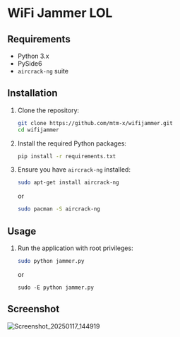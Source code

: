 # WiFi Jammer LOL

## Requirements

- Python 3.x
- PySide6
- `aircrack-ng` suite


## Installation

1. Clone the repository:
    ```sh
    git clone https://github.com/mtm-x/wifijammer.git
    cd wifijammer
    ```

2. Install the required Python packages:
    ```sh
    pip install -r requirements.txt
    ```

3. Ensure you have `aircrack-ng` installed:
    ```sh
    sudo apt-get install aircrack-ng
    ```
    or
    ```sh
    sudo pacman -S aircrack-ng
    ```
## Usage

1. Run the application with root privileges:
    ```sh
    sudo python jammer.py
    ```
    or

    ```
    sudo -E python jammer.py
    ```
## Screenshot

![Screenshot_20250117_144919](https://github.com/user-attachments/assets/a5684559-7260-49b6-a48b-6daaecff2c51)
